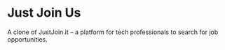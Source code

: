 # Just Join Us

A clone of JustJoin.it – a platform for tech professionals to search for job opportunities.

